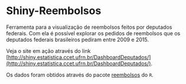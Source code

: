 # Shiny-Reembolsos

Ferramenta para a visualização de reembolsos feitos por deputados federais. Com ela é possível explorar os pedidos de reembolsos que os deputados federais brasileiros pediram entre 2009 e 2015.

Veja o site em ação através do link [http://shiny.estatistica.ccet.ufrn.br/DashboardDeputados/](http://shiny.estatistica.ccet.ufrn.br/DashboardDeputados/).

Os dados foram obtidos através do pacote [reembolsos](https://github.com/mnunes/reembolsos/) do `R`.
